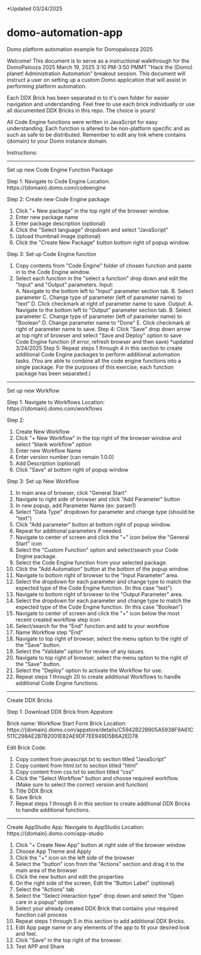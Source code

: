 *Updated 03/24/2025

# domo-automation-app
Domo platform automation example for Domopalooza 2025

Welcome!
This document is to serve as a instructional walkthrough for the DomoPalooza 2025 March 19, 2025 3:10 PM-3:50 PMMT "Hack the (Domo) planet! Administration Automation" breakout session.
This document will instruct a user on setting up a custom Domo application that will assist in performing platform automation.

Each DDX Brick has been separated in to it's own folder for easier navigation and understanding.
Feel free to use each brick individually or use all documented DDX Bricks in this repo. The choice is yours!

All Code Engine functions were written in JavaScript for easy understanding. Each function is altered to be non-platform specific and as such as safe to be distributed.
Remember to edit any link where contains {domain} to your Domo instance domain.

Instructions:
____________________________________________________________________________________
Set up new Code Engine Function Package

Step 1: 
Navigate to Code Engine 
Location: https://{domain}.domo.com/codeengine

Step 2: 
Create new Code Engine package

1.	Click "+ New package" in the top right of the browser window.
2.	Enter new package name
3.	Enter package description (optional)
4.	Click the "Select language" dropdown and select "JavaScript"
5.	Upload thumbnail image (optional)
6.	Click the "Create New Package" button bottom right of popup window.

Step 3: 
Set up Code Engine function
1.	Copy contents from "Code Engine" folder of chosen function and paste in to the Code Engine window.
2.	Select each function in the "select a function" drop down and edit the "Input" and "Output" parameters.
		Input:	
A.	Navigate to the bottom left to "Input" parameter section tab.
B.	Select parameter
C.	Change type of parameter (left of parameter name) to "text"
D.	Click checkmark at right of parameter name to save.
		Output: 
A.	Navigate to the bottom left to "Output" parameter section tab.
B.	Select parameter
C.	Change type of parameter (left of parameter name) to "Boolean"
D.	Change parameter name to "Done"
E.	Click checkmark at right of parameter name to save.
Step 4: 
Click "Save" drop down arrow at top right of browser and select "Save and Deploy" option to save Code Engine function (if error, refresh browser and then save) *updated 3/24/2025
Step 5: 
Repeat steps 1 through 4 in this section to create additional Code Engine packages to perform additional automation tasks.
	(You are able to combine all the code engine functions into a single package. For the purposes of this exercise, each function package has been separated.)
____________________________________________________________________________________


Set up new Workflow

Step 1: 
Navigate to Workflows
Location: https://{domain}.domo.com/workflows

Step 2:
1.	Create New Workflow
2.	Click "+ New Workflow" in the top right of the browser window and select "blank workflow" option
3.	Enter new Workflow Name
4.	Enter version number (can remain 1.0.0)
5.	Add Description (optional)
6.	Click "Save" at bottom right of popup window

Step 3: 
Set up New Workflow
1.	In main area of browser, click "General Start"
2.	Navigate to right side of browser and click "Add Parameter" button
3.	In new popup, add Parameter Name (ex: param1)
4.	Select "Data Type" dropdown for parameter and change type (should be "text")
5.	Click "Add parameter" button at bottom right of popup window.
6.	Repeat for additional parameters if needed.
7.	Navigate to center of screen and click the "+" icon below the "General Start" icon
8.	Select the "Custom Function" option and select/search your Code Engine package.
9.	Select the Code Engine function from your selected package.
10.	Click the "Add Automation" button at the bottom of the popup window.
11.	Navigate to bottom right of browser to the "Input Parameter" area.
12.	Select the dropdown for each parameter and change type to match the expected type of the Code Engine function. (In this case "text")
13.	Navigate to bottom right of browser to the "Output Parameter" area.
14.	Select the dropdown for each parameter and change type to match the expected type of the Code Engine function. (In this case "Boolean")
15.	Navigate to center of screen and click the "+" icon below the most recent created workflow step icon
16.	Select/search for the "End" function and add to your workflow
17.	Name Workflow step "End"
18.	Navigate to top right of browser, select the menu option to the right of the "Save" button.
19.	Select the "Validate" option for review of any issues.
20.	Navigate to top right of browser, select the menu option to the right of the "Save" button.
21.	Select the "Deploy" option to activate the Workflow for use.
22.	Repeat steps 1 through 20 to create additional Workflows to handle additional Code Engine functions.


____________________________________________________________________________________

Create DDX Bricks

Step 1: 
Download DDX Brick from Appstore

Brick name: 
Workflow Start Form
Brick Location: https://{domain}.domo.com/appstore/details/C5942B22B905A5938F9A61C511C298AE2B7B2001E82AE9DF7EE949D5B6A2ED78

Edit Brick Code:
1.	Copy content from javascript.txt to section titled "JavaScript"
2.	Copy content from html.txt to section titled "html"
3.	Copy content from css.txt to section titled "css"
4.	Click the "Select Workflow" button and choose required workflow. (Make sure to select the correct version and function)
5.	Title DDX Brick
6.	Save Brick
7.	Repeat steps 1 through 6 in this section to create additional DDX Bricks to handle additional functions.
____________________________________________________________________________________
Create AppStudio App:
Navigate to AppStudio
Location: https://{domain}.domo.com/app-studio
1.	Click "+ Create New App" button at right side of the browser window
2.	Choose App Theme and Apply
3.	Click the "+" icon on the left side of the browser
4.	Select the "button" icon from the "Actions" section and drag it to the main area of the browser
5.	Click the new button and edit the properties
6.	On the right side of the screen, Edit the "Button Label" (optional)
7.	Select the "Actions" tab
8.	Select the "Select interaction type" drop down and select the "Open care in a popup" option
9.	Select your already created DDX Brick that contains your required function call process
10.	Repeat steps 1 through 5 in this section to add additional DDX Bricks.
11.	Edit App page name or any elements of the app to fit your desired look and feel.
12.	Click "Save" in the top right of the browser.
13.	Test APP and Share
